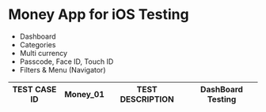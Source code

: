 # Money App for iOS Testing	#	

* Dashboard 
* Categories 
* Multi currency
* Passcode, Face ID, Touch ID
* Filters & Menu (Navigator)

|TEST CASE ID| Money_01  |TEST DESCRIPTION| DashBoard Testing             |
|------------|-----------|----------------|-------------------------------|
